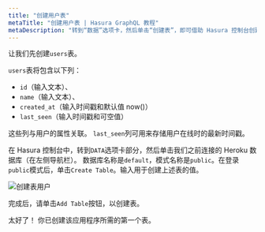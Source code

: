 ```yaml
---
title: "创建用户表"
metaTitle: "创建用户表 | Hasura GraphQL 教程"
metaDescription: "转到“数据”选项卡，然后单击“创建表”，即可借助 Hasura 控制台创建用户表"
---
```


让我们先创建`users`表。

`users`表将包含以下列：

- `id`（输入文本）、
- `name`（输入文本）、
- `created_at`（输入时间戳和默认值 now()）
- `last_seen`（输入时间戳和可空值）

这些列与用户的属性关联。 `last_seen`列可用来存储用户在线时的最新时间戳。

在 Hasura 控制台中，转到`DATA`选项卡部分，然后单击我们之前连接的 Heroku 数据库（在左侧导航栏）。 数据库名称是`default`，模式名称是`public`。在登录`public`模式后，单击`Create Table`。输入用于创建上述表的值。

![创建表用户](https://graphql-engine-cdn.hasura.io/learn-hasura/assets/graphql-hasura/create-table-users.png)

完成后，请单击`Add Table`按钮，以创建表。

太好了！ 你已创建该应用程序所需的第一个表。
